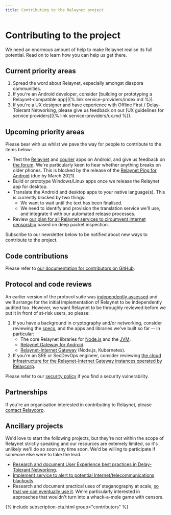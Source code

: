 ```yaml
---
title: Contributing to the Relaynet project
---
```


# Contributing to the project

We need an enormous amount of help to make Relaynet realise its full potential. Read on to learn how you can help us get there.

## Current priority areas

1. Spread the word about Relaynet, especially amongst diaspora communities.
1. If you're an Android developer, consider [building or prototyping a Relaynet-compatible app]({% link service-providers/index.md %}).
1. If you're a UX designer and have experience with Offline First / Delay-Tolerant Networking, please give us feedback on our [UX guidelines for service providers]({% link service-providers/ux.md %}).

## Upcoming priority areas

Please bear with us whilst we pave the way for people to contribute to the items below:

- Test the [Relaynet](https://play.google.com/store/apps/details?id=tech.relaycorp.gateway) and [courier](https://play.google.com/store/apps/details?id=tech.relaycorp.courier) apps on Android, and give us feedback on [the forum](https://community.relaynet.network/). We're particularly keen to hear whether anything breaks on older phones. This is blocked by the release of the [Relaynet Ping for Android](https://github.com/relaycorp/relaynet-ping-android/) (due by March 2021).
- Build or prototype Windows/Linux apps once we release the Relaynet app for desktop.
- Translate the Android and desktop apps to your native language(s). This is currently blocked by two things:
  - We want to wait until the text has been finalised.
  - We need to identify and provision the translation service we'll use, and integrate it with our automated release processes.
- Review [our plan for all Relaynet services to circumvent Internet censorship](https://github.com/relaycorp/relayverse/issues/4) based on deep packet inspection.

Subscribe to our newsletter below to be notified about new ways to contribute to the project.

## Code contributions

Please refer to [our documentation for contributors on GitHub](https://github.com/relaycorp/.github/blob/master/CONTRIBUTING.md).

## Protocol and code reviews

An earlier version of the protocol suite was [independently assessed](../archives/security-audit-2019-03.pdf) and we'll arrange for the initial implementation of Relaynet to be independently audited too. However, we want Relaynet to be throughly reviewed before we put it in front of at-risk users, so please:

1. If you have a background in cryptography and/or networking, consider reviewing the [specs](https://specs.relaynet.network/), and the apps and libraries we've built so far -- in particular:
    - The core Relaynet libraries for [Node.js](https://github.com/relaycorp/relaynet-core-js) and the [JVM](https://github.com/relaycorp/relaynet-jvm).
    - [Relaynet Gateway for Android](https://github.com/relaycorp/relaynet-gateway-android).
    - [Relaynet-Internet Gateway](https://github.com/relaycorp/relaynet-internet-gateway) (Node.js, Kubernetes).
1. If you're an SRE or SecDevOps engineer, consider reviewing [the cloud infrastructure for the Relaynet-Internet Gateway instances operated by Relaycorp](https://github.com/relaycorp/cloud-gateway).

Please refer to our [security policy](https://github.com/relaycorp/.github/blob/master/SECURITY.md) if you find a security vulnerability.

## Partnerships

If you're an organisation interested in contributing to Relaynet, please [contact Relaycorp](https://relaycorp.tech).

## Ancillary projects

We'd love to start the following projects, but they're not within the scope of Relaynet strictly speaking and our resources are extemely limited, so it's unlikely we'll do so soon any time soon. We'd be willing to participate if someone else were to take the lead.

- [Research and document User Experience best practices in Delay-Tolerant Networking](https://github.com/relaycorp/relayverse/issues/26).
- [Implement service to alert to potential Internet/telecommunications blackouts](https://github.com/relaycorp/relayverse/issues/9).
- Research and document practical uses of steganography at scale, [so that we can eventually use it](https://github.com/relaynet/specs/issues/44). We're particularly interested in approaches that wouldn't turn into a whack-a-mole game with censors.

{% include subscription-cta.html group="contributors" %}
